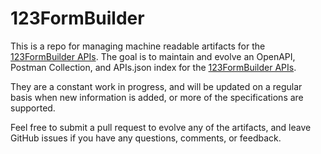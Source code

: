 # 123FormBuilderThis is a repo for managing machine readable artifacts for the [123FormBuilder APIs](http://www.123formbuilder.com). The goal is to maintain and evolve an OpenAPI, Postman Collection, and APIs.json index for the [123FormBuilder APIs](http://www.123formbuilder.com).They are a constant work in progress, and will be updated on a regular basis when new information is added, or more of the specifications are supported.Feel free to submit a pull request to evolve any of the artifacts, and leave GitHub issues if you have any questions, comments, or feedback.